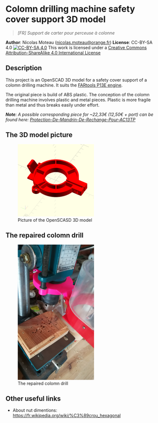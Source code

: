 # Colomn drilling machine safety cover support 3D model
  
> _[FR] Support de carter pour perceuse à colonne_

**Author**: Nicolas Moteau (nicolas.moteau@orange.fr)
**License**: CC-BY-SA 4.0 [![CC-BY-SA 4.0](https://i.creativecommons.org/l/by-sa/4.0/88x31.png)](http://creativecommons.org/licenses/by-sa/4.0) This work is licensed under a [Creative Commons Attribution-ShareAlike 4.0 International License](http://creativecommons.org/licenses/by-sa/4.0)

## Description

This project is an OpenSCAD 3D model for a safety cover support of a colomn drilling machine. It suits the [FARtools P13E engine](http://www.perceuse-colonne.info/perceuse-a-colonne-fartools-one-p-13e/).

The original piece is build of ABS plastic. The conception of the colomn drilling machine involves plastic and metal pieces. Plastic is more fragile than metal and thus breaks easily under effort.

_**Note**: A possible corresponding piece for ~22,33€ (12,50€ + port) can be found here: [Protection-De-Mandrin-De-Rechange-Pour-AC13TP](http://www.worken.fr/p/120/Perceuse-a-colonne/Protection-De-Mandrin-De-Rechange-Pour-AC13TP?gclid=EAIaIQobChMInuHzpuPQ2AIV9TLTCh1oWQ1CEAYYASABEgKHTPD_BwE)_

## The 3D model picture
<figure>
    <img src="Pictures/safetyCoverSupport.png" width="250">
    <figcaption>Picture of the OpenSCASD 3D model</figcaption>
</figure>

## The repaired colomn drill
<figure>
    <img src="Pictures/IMG_20180415_153504.jpg" width="250">
    <figcaption>The repaired colomn drill</figcaption>
</figure>

## Other useful links

- About nut dimentions: https://fr.wikipedia.org/wiki/%C3%89crou_hexagonal
